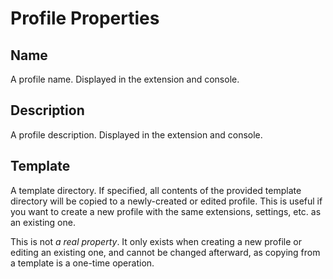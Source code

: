 # Profile Properties

## Name

A profile name. Displayed in the extension and console.

## Description

A profile description. Displayed in the extension and console.

## Template

A template directory. If specified, all contents of the provided template directory will
be copied to a newly-created or edited profile. This is useful if you want to create a
new profile with the same extensions, settings, etc. as an existing one.

This is not *a real property*. It only exists when creating a new profile or editing an
existing one, and cannot be changed afterward, as copying from a template is a one-time
operation.
